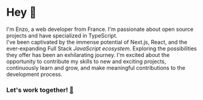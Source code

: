 # Hey 👋
I'm Enzo, a web developer from France. I'm passionate about open source projects and have specialized in TypeScript. 
<br />
I've been captivated by the immense potential of Next.js, React, and the ever-expanding Full Stack *JavaScript ecosystem*. Exploring the possibilities they offer has been an exhilarating journey. I'm excited about the opportunity to contribute my skills to new and exciting projects, continuously learn and grow, and make meaningful contributions to the development process.

### Let's work together! [📧](mailto:bacqueyrisses@proton.me)

